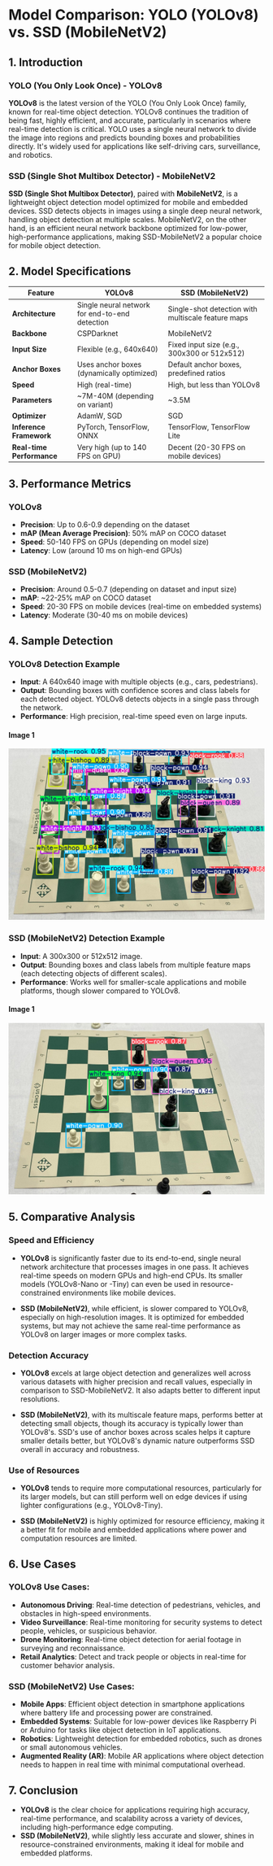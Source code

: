 # Model Comparison: YOLO (YOLOv8) vs. SSD (MobileNetV2)

## 1. Introduction

### YOLO (You Only Look Once) - YOLOv8
**YOLOv8** is the latest version of the YOLO (You Only Look Once) family, known for real-time object detection. YOLOv8 continues the tradition of being fast, highly efficient, and accurate, particularly in scenarios where real-time detection is critical. YOLO uses a single neural network to divide the image into regions and predicts bounding boxes and probabilities directly. It's widely used for applications like self-driving cars, surveillance, and robotics.

### SSD (Single Shot Multibox Detector) - MobileNetV2
**SSD (Single Shot Multibox Detector)**, paired with **MobileNetV2**, is a lightweight object detection model optimized for mobile and embedded devices. SSD detects objects in images using a single deep neural network, handling object detection at multiple scales. MobileNetV2, on the other hand, is an efficient neural network backbone optimized for low-power, high-performance applications, making SSD-MobileNetV2 a popular choice for mobile object detection.

## 2. Model Specifications

| Feature                  | YOLOv8                              | SSD (MobileNetV2)                      |
|--------------------------|-------------------------------------|----------------------------------------|
| **Architecture**          | Single neural network for end-to-end detection | Single-shot detection with multiscale feature maps |
| **Backbone**              | CSPDarknet                          | MobileNetV2                            |
| **Input Size**            | Flexible (e.g., 640x640)            | Fixed input size (e.g., 300x300 or 512x512) |
| **Anchor Boxes**          | Uses anchor boxes (dynamically optimized) | Default anchor boxes, predefined ratios |
| **Speed**                 | High (real-time)                    | High, but less than YOLOv8              |
| **Parameters**            | ~7M-40M (depending on variant)      | ~3.5M                                   |
| **Optimizer**             | AdamW, SGD                          | SGD                                    |
| **Inference Framework**   | PyTorch, TensorFlow, ONNX           | TensorFlow, TensorFlow Lite            |
| **Real-time Performance** | Very high (up to 140 FPS on GPU)    | Decent (20-30 FPS on mobile devices)   |

## 3. Performance Metrics

### YOLOv8
- **Precision**: Up to 0.6-0.9 depending on the dataset
- **mAP (Mean Average Precision)**: 50% mAP on COCO dataset
- **Speed**: 50-140 FPS on GPUs (depending on model size)
- **Latency**: Low (around 10 ms on high-end GPUs)

### SSD (MobileNetV2)
- **Precision**: Around 0.5-0.7 (depending on dataset and input size)
- **mAP**: ~22-25% mAP on COCO dataset
- **Speed**: 20-30 FPS on mobile devices (real-time on embedded systems)
- **Latency**: Moderate (30-40 ms on mobile devices)

## 4. Sample Detection

### YOLOv8 Detection Example
- **Input**: A 640x640 image with multiple objects (e.g., cars, pedestrians).
- **Output**: Bounding boxes with confidence scores and class labels for each detected object. YOLOv8 detects objects in a single pass through the network.
- **Performance**: High precision, real-time speed even on large inputs.

#### Image 1
![YOLO Detection - Image 1](../images/YOLO%20(You%20Only%20Look%20Once)/model_pred1.jpg)


### SSD (MobileNetV2) Detection Example
- **Input**: A 300x300 or 512x512 image.
- **Output**: Bounding boxes and class labels from multiple feature maps (each detecting objects of different scales).
- **Performance**: Works well for smaller-scale applications and mobile platforms, though slower compared to YOLOv8.

#### Image 1
![MobileNet Detection - Image 1](../images/SSD%20(Single%20Shot%20MultiBox%20Detector)/model_pred3.jpg)

## 5. Comparative Analysis

### Speed and Efficiency
- **YOLOv8** is significantly faster due to its end-to-end, single neural network architecture that processes images in one pass. It achieves real-time speeds on modern GPUs and high-end CPUs. Its smaller models (YOLOv8-Nano or -Tiny) can even be used in resource-constrained environments like mobile devices.
  
- **SSD (MobileNetV2)**, while efficient, is slower compared to YOLOv8, especially on high-resolution images. It is optimized for embedded systems, but may not achieve the same real-time performance as YOLOv8 on larger images or more complex tasks.

### Detection Accuracy
- **YOLOv8** excels at large object detection and generalizes well across various datasets with higher precision and recall values, especially in comparison to SSD-MobileNetV2. It also adapts better to different input resolutions.

- **SSD (MobileNetV2)**, with its multiscale feature maps, performs better at detecting small objects, though its accuracy is typically lower than YOLOv8's. SSD's use of anchor boxes across scales helps it capture smaller details better, but YOLOv8's dynamic nature outperforms SSD overall in accuracy and robustness.

### Use of Resources
- **YOLOv8** tends to require more computational resources, particularly for its larger models, but can still perform well on edge devices if using lighter configurations (e.g., YOLOv8-Tiny).

- **SSD (MobileNetV2)** is highly optimized for resource efficiency, making it a better fit for mobile and embedded applications where power and computation resources are limited.

## 6. Use Cases

### YOLOv8 Use Cases:
- **Autonomous Driving**: Real-time detection of pedestrians, vehicles, and obstacles in high-speed environments.
- **Video Surveillance**: Real-time monitoring for security systems to detect people, vehicles, or suspicious behavior.
- **Drone Monitoring**: Real-time object detection for aerial footage in surveying and reconnaissance.
- **Retail Analytics**: Detect and track people or objects in real-time for customer behavior analysis.

### SSD (MobileNetV2) Use Cases:
- **Mobile Apps**: Efficient object detection in smartphone applications where battery life and processing power are constrained.
- **Embedded Systems**: Suitable for low-power devices like Raspberry Pi or Arduino for tasks like object detection in IoT applications.
- **Robotics**: Lightweight detection for embedded robotics, such as drones or small autonomous vehicles.
- **Augmented Reality (AR)**: Mobile AR applications where object detection needs to happen in real time with minimal computational overhead.

## 7. Conclusion

- **YOLOv8** is the clear choice for applications requiring high accuracy, real-time performance, and scalability across a variety of devices, including high-performance edge computing.
- **SSD (MobileNetV2)**, while slightly less accurate and slower, shines in resource-constrained environments, making it ideal for mobile and embedded platforms.

